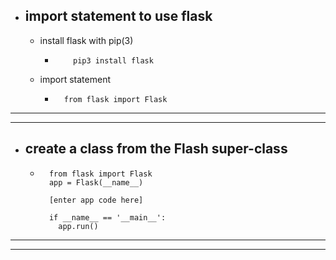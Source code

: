 - ## import statement to use flask
  - install flask with pip(3)
    - ``` 
          pip3 install flask
      ```
  - import statement
    - ``` 
        from flask import Flask
      ```
---
---
- ## create a class from the Flash super-class
  - ``` 
      from flask import Flask
      app = Flask(__name__)

      [enter app code here]

      if __name__ == '__main__':
        app.run() 
    ```
---
---
    


